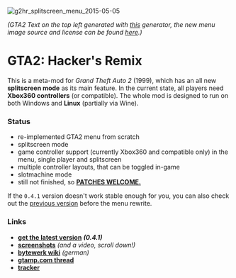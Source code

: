 
![g2hr_splitscreen_menu_2015-05-05](https://cloud.githubusercontent.com/assets/7833187/7491588/ee91df9e-f3ea-11e4-9403-9a7f2368edeb.jpg)

*(GTA2 Text on the top left generated with [this](http://gtamp.com/text/) generator, the new menu image source and license can be found [here](https://github.com/Bytewerk/gta2-hackers-remix/blob/master/data/frontend/README.txt).)*

# GTA2: Hacker's Remix
This is a meta-mod for *Grand Theft Auto 2* (1999), which has an all new **splitscreen mode** as its main feature. In the current state, all players need **Xbox360 controllers** (or compatible). The whole mod is designed to run on both Windows and **Linux** (partially via Wine).

### Status
* re-implemented GTA2 menu from scratch
* splitscreen mode
* game controller support (currently Xbox360 and compatible only) in the menu, single player and splitscreen
* multiple controller layouts, that can be toggled in-game
* slotmachine mode
* still not finished, so **[PATCHES WELCOME.](https://github.com/Bytewerk/gta2-hackers-remix/blob/master/HACKING)**

If the `0.4.1` version doesn't work stable enough for you, you can also check out the [previous version](https://github.com/Bytewerk/gta2-hackers-remix/releases/tag/0.3.2-splitscreen_mod) before the menu rewrite.


### Links
* **[get the latest version](https://github.com/Bytewerk/gta2-hackers-remix/releases)** ***(0.4.1)***
* **[screenshots](https://github.com/Bytewerk/gta2-hackers-remix/issues/1)** *(and a video, scroll down!)*
* **[bytewerk wiki](http://wiki.bytewerk.org/index.php/GTA2_Hackers_Remix)** *(german)*
* **[gtamp.com thread](http://gtamp.com/forum/viewtopic.php?f=4&t=776)**
* **[tracker](https://github.com/Bytewerk/gta2-hackers-remix/issues)**
